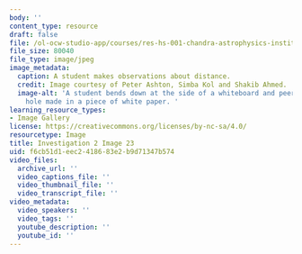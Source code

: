 ```yaml
---
body: ''
content_type: resource
draft: false
file: /ol-ocw-studio-app/courses/res-hs-001-chandra-astrophysics-institute/mithfh_chandra_inv2_dstnc2.jpg
file_size: 80040
file_type: image/jpeg
image_metadata:
  caption: A student makes observations about distance.
  credit: Image courtesy of Peter Ashton, Simba Kol and Shakib Ahmed.
  image-alt: 'A student bends down at the side of a whiteboard and peers through a
    hole made in a piece of white paper. '
learning_resource_types:
- Image Gallery
license: https://creativecommons.org/licenses/by-nc-sa/4.0/
resourcetype: Image
title: Investigation 2 Image 23
uid: f6cb51d1-eec2-4186-83e2-b9d71347b574
video_files:
  archive_url: ''
  video_captions_file: ''
  video_thumbnail_file: ''
  video_transcript_file: ''
video_metadata:
  video_speakers: ''
  video_tags: ''
  youtube_description: ''
  youtube_id: ''
---
```

